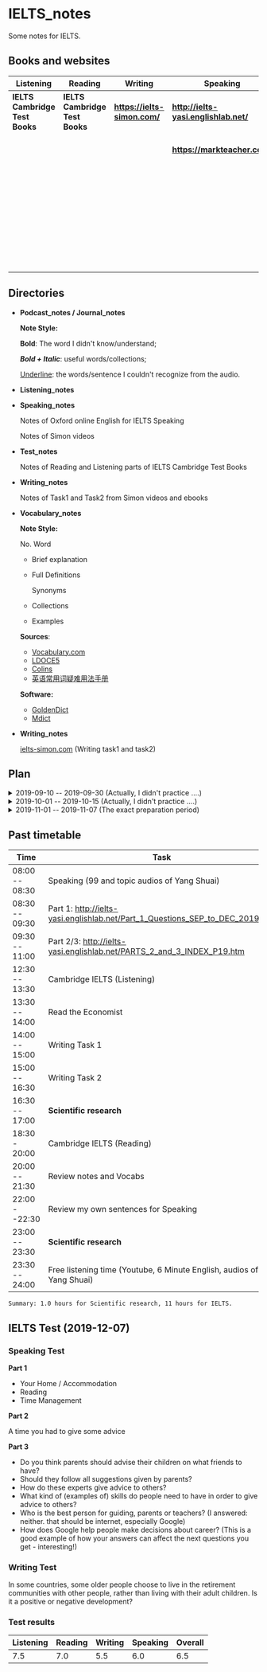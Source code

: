 # IELTS_notes

Some notes for IELTS.

## Books and websites


| Listening                      | Reading                        | Writing                      | Speaking                              | Vocabulary                                                   | Resources                                                    |
| ------------------------------ | ------------------------------ | ---------------------------- | ------------------------------------- | ------------------------------------------------------------ | ------------------------------------------------------------ |
| **IELTS Cambridge Test Books** | **IELTS Cambridge Test Books** | **https://ielts-simon.com/** | **http://ielts-yasi.englishlab.net/** | IELTS Cambridge Test Books                                   | **https://www.oxfordonlineenglish.com/free-ielts-preparation-lessons** |
|                                |                                |                              | **https://markteacher.com/**          | [Academic Word List Exercises](https://dcielts.info/academic-word-list-exercises/) | [The Economist](https://www.economist.com/)                  |
|                                |                                |                              |                                       | [The Academic Word List from the Oxford Advanced Learner's Dictionary](https://www.oxfordlearnersdictionaries.com/us/wordlist/english/academic/) | [BBC 6 minute learning English](http://www.bbc.co.uk/learningenglish/english/features/6-minute-english), [BBC NEWs](https://www.bbc.com/news), [60-Second Science](https://www.scientificamerican.com/podcast/60-second-science/) |
|                                |                                |                              |                                       | [Word of the Day](https://www.merriam-webster.com/word-of-the-day) | https://www.jimuenglish.com/ (listening podcast online)      |

## Directories

- **Podcast_notes / Journal_notes**

  **Note Style:**

  **Bold**: The word I didn't know/understand;

  ***Bold + Italic***: useful words/collections;

  <ins>Underline</ins>: the words/sentence I couldn't recognize from the audio.

- **Listening_notes**

- **Speaking_notes**

  Notes of Oxford online English for IELTS Speaking

  Notes of Simon videos

- **Test_notes**

  Notes of Reading and Listening parts of IELTS Cambridge Test Books

- **Writing_notes**

  Notes of Task1 and Task2 from Simon videos and ebooks

- **Vocabulary_notes**

  **Note Style:**

  No. Word

  - Brief explanation

  - Full Definitions

    Synonyms

  - Collections

  - Examples

  **Sources**:

  - [Vocabulary.com](https://www.vocabulary.com/)
  - [LDOCE5](https://www.ldoceonline.com/)
  - [Colins](https://www.collinsdictionary.com/)
  - [英语常用词疑难用法手册](https://book.douban.com/subject/5038844/)

  **Software:**

  - [GoldenDict](http://goldendict.org/)
  - [Mdict](https://www.mdict.cn/wp/?lang=en)
  
- **Writing_notes**

  [ielts-simon.com](https://ielts-simon.com/ielts-help-and-english-pr/) (Writing task1 and task2)

## Plan

<details>
<summary>2019-09-10 -- 2019-09-30 (Actually, I didn't practice ....)</summary>
<p>

- **Listening**

  [Voice of Cambridge (Wang Lu)](https://weibo.com/ttarticle/p/show?id=2309404319052876149390)

  ​		Daily: 21:00 -- 22:00

  [Word of the Day](https://www.merriam-webster.com/word-of-the-day)
  
  ​		Daily: Listen 23:00 -- 23:30 and review 08:30 -- 09:00
  
  [6 Minute English](http://www.bbc.co.uk/learningenglish/english/features/6-minute-english)
  
  ​		Weekly: Listen 22:00 -- 22:30 and review 08:30 -- 09:00
  
  [60-Second Science](https://www.scientificamerican.com/podcast/60-second-science/)
  
  ​		Once every two days: Listen 22:00 -- 22:30 and review 08:30 -- 09:00
  
- **Speaking**
  
  [BBC pronunciation](http://www.bbc.co.uk/learningenglish/english/features/pronunciation)
  
  ​		Daily: 18:30 -- 19:00
  
  Reading article from The Economist ([PDF](https://github.com/nailperry-zd/The-Economist) and [md](https://github.com/fredliu168/TheEconomist) files)
  
  ​		Daily: 08:00 -- 08:30
  
- **Vocabulary**
  
  Merriam-Webster's Vocabulary Builder
  
  ​		Daily: 08:30 -- 09:00
  
  Any useful or unknown word from Podcast and Reading
  
  ​		Daily: 08:30 -- 09:00
  
- **Reading**
  
  [The Economist](https://github.com/nailperry-zd/The-Economist) (Leaders, China and Graphic detail)
  
  ​		Daily: 13:00 -- 13:30
  
  Review notes
  
  ​		Daily: 13:30 -- 14:00

</p>
</details>

<details>
<summary>2019-10-01 -- 2019-10-15 (Actually, I didn't practice ....)</summary>
<p>

- **Listening**

  Cambridge IELTS

  ​		Daily: 09:00 -- 10:00

  [Voice of Cambridge (Wang Lu)](https://weibo.com/ttarticle/p/show?id=2309404319052876149390)
  
  ​		Daily: 20:30 -- 21:00
  
  ​		Tool: https://www.v2ex.com/t/573167
  
  [6 Minute English](http://www.bbc.co.uk/learningenglish/english/features/6-minute-english)
  
  ​		Weekly: Listen 22:00 -- 22:30 and review 08:30 -- 09:00
  
  [60-Second Science](https://www.scientificamerican.com/podcast/60-second-science/)
  
  ​		Once every two days: Listen 22:00 -- 22:30 and review 08:30 -- 09:00
  
- **Speaking**
  
  https://ieltsbro.com/: one topic per day
  
  ​		Daily: 18:30 -- 19:30
  
  Reading article from The Economist ([PDF](https://github.com/nailperry-zd/The-Economist) and [md](https://github.com/fredliu168/TheEconomist) files)
  
  ​		Daily: 08:00 -- 08:30
  
- **Vocabulary**
  
  Any useful or unknown word from Podcast and Reading
  
  [CET6](https://github.com/mahavivo/english-wordlists)
  
  ​		Daily: 08:30 -- 09:00
  
- **Reading**
  
  [The Economist](https://github.com/nailperry-zd/The-Economist) (Leaders, China and Graphic detail)
  
  ​		Daily: 13:00 -- 13:30
  
  Review notes
  
  ​		Daily: 13:30 -- 14:00
  
  Cambridge IELTS
  
  ​		Daily: 14:00 -- 15:30
  
  ​		Focus on each kind using Cambridge IELTS 5 - 10
  
- **Writing** ([origin](https://www.zhihu.com/question/19880155/answer/53848867))

  ​		Daily: 19:30 - 20:30

  **Task1**

  ​		Simon's IELTS Writing Task 1

  ​        [DCIELTS](https://dcielts.info/): learn Vocab

  **Task2**

  ​		[Ideas for IELTS Topics](https://ielts-simon.com/ielts-help-and-english-pr/ielts-ebook.html): one topic per day

  ​		[DCIELTS](https://dcielts.info/): learn Vocab and sentence according to Simon's IELTS eBook

  ​		Make my own summary docs: Agree&Disagree, Advantanges&Disadvantages ....

</p>
</details>


<details>
<summary>2019-11-01 -- 2019-11-07 (The exact preparation period)</summary>
<p>

- **Listening**

  Cambridge IELTS

  ​		Daily: 09:00 -- 10:00

  [Voice of Cambridge (Wang Lu)](https://weibo.com/ttarticle/p/show?id=2309404319052876149390)
  
  ​		Daily: 20:30 -- 21:00
  
  ​		Tool: https://www.v2ex.com/t/573167
  
  [6 Minute English](http://www.bbc.co.uk/learningenglish/english/features/6-minute-english)
  
  ​		Weekly: Listen 22:00 -- 22:30 and review 08:30 -- 09:00
  
- **Speaking**
  
  https://ieltsbro.com/: one topic per day
  
  ​		Daily: 18:30 -- 19:30
  
  Reading article from The Economist ([PDF](https://github.com/nailperry-zd/The-Economist) and [md](https://github.com/fredliu168/TheEconomist) files)
  
  ​		Daily: 08:00 -- 08:30
  
- **Vocabulary**
  
  Any useful or unknown word from Podcast and Reading
  
  [CET6](https://github.com/mahavivo/english-wordlists)
  
  ​		Daily: 08:30 -- 09:00
  
- **Reading**
  
  [The Economist](https://github.com/nailperry-zd/The-Economist) (Leaders, China and Graphic detail)
  
  ​		Daily: 13:00 -- 13:30
  
  Review notes
  
  ​		Daily: 13:30 -- 14:00
  
  Cambridge IELTS
  
  ​		Daily: 14:00 -- 15:30
  
  ​		Focus on each kind using Cambridge IELTS 5 - 10
  
- **Writing** ([origin](https://www.zhihu.com/question/19880155/answer/53848867))

  ​		Daily: 19:30 - 20:30

  **Task1**

  ​		Simon's IELTS Writing Task 1

  ​        [DCIELTS](https://dcielts.info/): learn Vocab

  **Task2**

  ​		[Ideas for IELTS Topics](https://ielts-simon.com/ielts-help-and-english-pr/ielts-ebook.html): one topic per day

  ​		[DCIELTS](https://dcielts.info/): learn Vocab and sentence according to Simon's IELTS eBook

  ​		Make my own summary docs: Agree&Disagree, Advantanges&Disadvantages ....

</p>
</details>


## Past timetable


| Time           | Task                                                         |
| -------------- | ------------------------------------------------------------ |
| 08:00 -- 08:30 | Speaking (99 and topic audios of Yang Shuai)                 |
| 08:30 -- 09:30 | Part 1: http://ielts-yasi.englishlab.net/Part_1_Questions_SEP_to_DEC_2019.htm |
| 09:30 -- 11:00 | Part 2/3: http://ielts-yasi.englishlab.net/PARTS_2_and_3_INDEX_P19.htm |
| 12:30 -- 13:30 | Cambridge IELTS (Listening)                                  |
| 13:30 -- 14:00 | Read the Economist                                           |
| 14:00 -- 15:00 | Writing Task 1                                               |
| 15:00 -- 16:30 | Writing Task 2                                               |
| 16:30 -- 17:00 | **Scientific research**                                      |
| 18:30 - 20:00  | Cambridge IELTS (Reading)                                    |
| 20:00 -- 21:30 | Review notes and Vocabs                                      |
| 22:00 --22:30  | Review my own sentences for Speaking                         |
| 23:00 -- 23:30 | **Scientific research**                                      |
| 23:30 -- 24:00 | Free listening time (Youtube, 6 Minute English, audios of Yang Shuai) |

`Summary: 1.0 hours for Scientific research, 11 hours for IELTS.`

## IELTS Test (2019-12-07)

### Speaking Test

**Part 1**

- Your Home / Accommodation 
- Reading 
- Time Management  

**Part 2**

A time you had to give some advice 

**Part 3**

- Do you think parents should advise their children on what friends to have?
- Should they follow all suggestions given by parents?
- How do these experts give advice to others?
- What kind of (examples of) skills do people need to have in order to give advice to others?
- Who is the best person for guiding, parents or teachers? (I answered: neither. that should be internet, especially Google)
- How does Google help people make decisions about career? (This is a good example of how your answers can affect the next questions you get - interesting!) 

### Writing Test

In some countries, some older people choose to live in the retirement communities with other people, rather than living with their adult children. Is it a positive or negative development?

### Test results

| Listening | Reading | Writing | Speaking | Overall |
| --------- | ------- | ------- | -------- | ------- |
| 7.5       | 7.0     | 5.5     | 6.0      | 6.5     |

